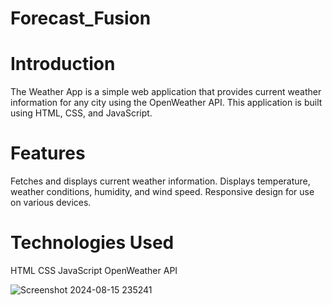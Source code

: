 # Forecast_Fusion
# Introduction
The Weather App is a simple web application that provides current weather information for any city using the OpenWeather API. This application is built using HTML, CSS, and JavaScript.
# Features
Fetches and displays current weather information.
Displays temperature, weather conditions, humidity, and wind speed.
Responsive design for use on various devices.
# Technologies Used
HTML
CSS
JavaScript
OpenWeather API

![Screenshot 2024-08-15 235241](https://github.com/user-attachments/assets/082a1847-fc74-491e-8bca-935aa51141ec)

